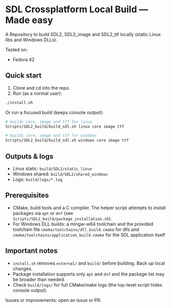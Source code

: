 # SDL Crossplatform Local Build — Made easy

A Repository to build SDL2, SDL2_image and SDL2_ttf locally (static Linux libs and Windows DLLs).

Tested on:

- Fedora 42

Quick start
-----------

1. Clone and cd into the repo.
2. Run (as a normal user):

```bash
./install.sh
```

Or run a focused build (keeps console output):

```bash
# builds core, image and ttf for linux
Scripts/SDL2_build/build_sdl.sh linux core image ttf

# builds core, image and ttf for windows
Scripts/SDL2_build/build_sdl.sh windows core image ttf 
```

Outputs & logs
--------------

- Linux static: `build/SDL2/static_linux`
- Windows shared: `build/SDL2/shared_windows`
- Logs: `build/logs/*.log`

Prerequisites
-------------

- CMake, build tools and a C compiler. The helper script attempts to install packages via `apt` or `dnf` (see `Scripts/SDL2_build/package_installation.sh`).
- For Windows DLL builds: a mingw-w64 toolchain and the provided toolchain file `cmake/toolchains/dll_build.cmake` for dlls and `cmake/toolchains/application_build.cmake` for the SDL application itself

Important notes
---------------

- `install.sh` removes `external/` and `build/` before building. Back up local changes.
- Package installation supports only `apt` and `dnf` and the package list may be broader than needed.
- Check `build/logs/` for full CMake/make logs (the top-level script hides console output).


Issues or improvements: open an issue or PR.
